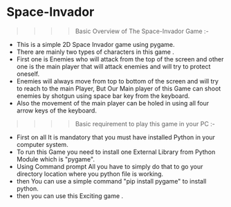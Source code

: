 # Space-Invador

>>>> Basic Overview of The Space-Invador Game :-

* This is a simple 2D Space Invador game using pygame. 
* There are mainly two types of characters in this game . 
* First one is Enemies who will attack from the top of the screen and other one is the main player that will attack enemies and will try to protect oneself.
* Enemies will always move from top to bottom of the screen and will try to reach to the main Player, But Our Main player of this Game can shoot enemies by shotgun using space bar   key from the keyboard.
* Also the movement of the main player can be holed in using all four arrow keys of the keyboard. 

>>>> Basic requirement to play this game in your PC :-

 * First on all It is mandatory that you must have installed Python in your computer system.
 * To run this Game you need to install one External Library from Python Module which is "pygame".
 * Using Command prompt All you have to simply do that to go your directory location where you python file is working.
 * then You can use a simple command "pip install pygame" to install python.
 * then you can use this Exciting game .

